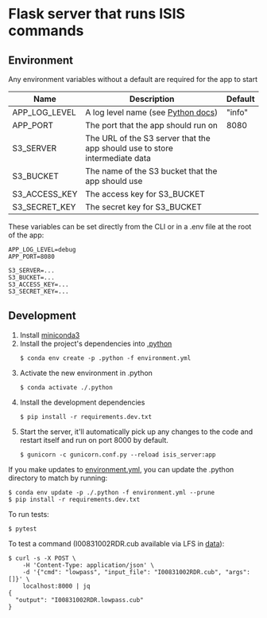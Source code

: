 # Flask server that runs ISIS commands

## Environment
Any environment variables without a default are required for the app to start

| Name | Description | Default |
| ---- | ----------- | ------- |
| APP_LOG_LEVEL | A log level name (see [Python docs](https://docs.python.org/3/library/logging.html#logging-levels)) | "info" |
| APP_PORT | The port that the app should run on | 8080 |
| S3_SERVER | The URL of the S3 server that the app should use to store intermediate data | |
| S3_BUCKET | The name of the S3 bucket that the app should use | |
| S3_ACCESS_KEY | The access key for S3_BUCKET | |
| S3_SECRET_KEY | The secret key for S3_BUCKET | |

These variables can be set directly from the CLI or in a .env file at the root
of the app:
```dotenv
APP_LOG_LEVEL=debug
APP_PORT=8080

S3_SERVER=...
S3_BUCKET=...
S3_ACCESS_KEY=...
S3_SECRET_KEY=...
```


## Development
1. Install [miniconda3](https://docs.conda.io/en/latest/miniconda.html)
2. Install the project's dependencies into [.python](./.python)
   ```console
   $ conda env create -p .python -f environment.yml
   ```
3. Activate the new environment in .python
   ```console
   $ conda activate ./.python 
   ```
4. Install the development dependencies
    ```console
    $ pip install -r requirements.dev.txt
    ```
4. Start the server, it'll automatically pick up any changes to the code
and restart itself and run on port 8000 by default.
   ```console
   $ gunicorn -c gunicorn.conf.py --reload isis_server:app
   ```

If you make updates to [environment.yml](./environment.yml), you can update
the .python directory to match by running:
```console
$ conda env update -p ./.python -f environment.yml --prune
$ pip install -r requirements.dev.txt
```

To run tests:
```console
$ pytest
```

To test a command (I00831002RDR.cub available via LFS in [data](./data/test)):
```console
$ curl -s -X POST \
    -H 'Content-Type: application/json' \
    -d '{"cmd": "lowpass", "input_file": "I00831002RDR.cub", "args": []}' \
    localhost:8000 | jq
{
  "output": "I00831002RDR.lowpass.cub"
}
```
